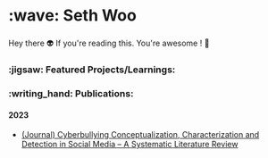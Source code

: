<h1 align="left" id="sethwoo-title">:wave: Seth Woo</h1>
<h3 align="left"></h3>

Hey there 👽 If you're reading this. You're awesome ! 🖤

<h3 align="left">:jigsaw: Featured Projects/Learnings: </h2>

<h3 align="left">:writing_hand: Publications: </h2>

<h4 align="left"> 2023 </h3>

- [(Journal) Cyberbullying Conceptualization, Characterization and Detection in Social Media – A Systematic Literature Review](https://journals.iium.edu.my/kict/index.php/IJPCC/article/view/374)
